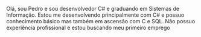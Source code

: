 Olá, sou Pedro e sou desenvolvedor C# e graduando em Sistemas de Informação.
Estou me desenvolvendo principalmente com C# e possuo conhecimento básico mas também em ascensão com C e SQL.
Não possuo experiência profissional e estou buscando meu primeiro emprego
